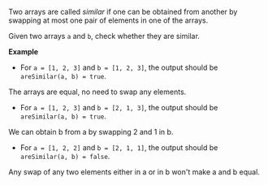Two arrays are called _similar_ if one can be obtained from another by swapping at most one pair of elements in one of the arrays.

Given two arrays `a` and `b`, check whether they are similar.

**Example**


* For `a = [1, 2, 3]` and `b = [1, 2, 3]`, the output should be `areSimilar(a, b) = true`.

The arrays are equal, no need to swap any elements.

* For `a = [1, 2, 3]` and `b = [2, 1, 3]`, the output should be `areSimilar(a, b) = true`.

We can obtain b from a by swapping 2 and 1 in b.

* For `a = [1, 2, 2]` and `b = [2, 1, 1]`, the output should be `areSimilar(a, b) = false`.

Any swap of any two elements either in a or in b won't make a and b equal.
